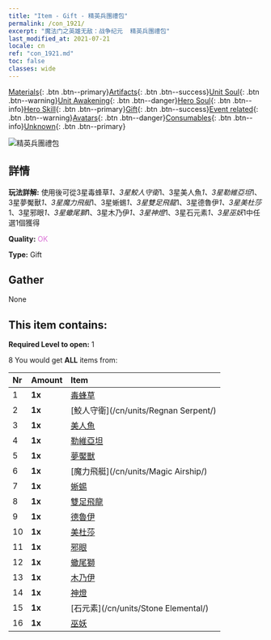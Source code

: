 ```yaml
---
title: "Item - Gift - 精英兵團禮包"
permalink: /con_1921/
excerpt: "魔法门之英雄无敌：战争纪元  精英兵團禮包"
last_modified_at: 2021-07-21
locale: cn
ref: "con_1921.md"
toc: false
classes: wide
---
```

 [Materials](/ItemsCN/){: .btn .btn--primary}[Artifacts](/ItemsCN/Artifacts/){: .btn .btn--success}[Unit Soul](/ItemsCN/UnitSoul/){: .btn .btn--warning}[Unit Awakening](/ItemsCN/UnitAwakening/){: .btn .btn--danger}[Hero Soul](/ItemsCN/HeroSoul/){: .btn .btn--info}[Hero Skill](/ItemsCN/HeroSkill/){: .btn .btn--primary}[Gift](/ItemsCN/Gift/){: .btn .btn--success}[Event related](/ItemsCN/Events/){: .btn .btn--warning}[Avatars](/ItemsCN/Avatars/){: .btn .btn--danger}[Consumables](/ItemsCN/Consumables/){: .btn .btn--info}[Unknown](/ItemsCN/Unknown/){: .btn .btn--primary}

 ![精英兵團禮包](/images/t/i_907054.png)

## 詳情
 **玩法詳解:** 使用後可從3星毒蜂草*1、3星鮫人守衛*1、3星美人魚*1、3星勒維亞坦*1、3星夢魘獸*1、3星魔力飛艇*1、3星蜥蜴*1、3星雙足飛龍*1、3星德魯伊*1、3星美杜莎*1、3星邪眼*1、3星蠍尾獅*1、3星木乃伊*1、3星神燈*1、3星石元素*1、3星巫妖*1中任選1個獲得

 **Quality:** <span style="color: #DA70D6">OK</span>

 **Type:** Gift

## Gather

  None

## This item contains:

 **Required Level to open:** 1

 8 You would get **ALL** items  from:

  | Nr | Amount |     Item    |
  |:---|:-------|:------------|
  | 1 |  **1x** | [毒蜂草](/cn/units/Waspwort/) |  | 
  | 2 |  **1x** | [鮫人守衛](/cn/units/Regnan Serpent/) |  | 
  | 3 |  **1x** | [美人魚](/cn/units/Mermaid/) |  | 
  | 4 |  **1x** | [勒維亞坦](/cn/units/Revyaratan/) |  | 
  | 5 |  **1x** | [夢魘獸](/cn/units/Nightmare/) |  | 
  | 6 |  **1x** | [魔力飛艇](/cn/units/Magic Airship/) |  | 
  | 7 |  **1x** | [蜥蜴](/cn/units/Basilisk/) |  | 
  | 8 |  **1x** | [雙足飛龍](/cn/units/Wyvern/) |  | 
  | 9 |  **1x** | [德魯伊](/cn/units/Druid/) |  | 
  | 10 |  **1x** | [美杜莎](/cn/units/Medusa/) |  | 
  | 11 |  **1x** | [邪眼](/cn/units/Beholder/) |  | 
  | 12 |  **1x** | [蠍尾獅](/cn/units/Manticore/) |  | 
  | 13 |  **1x** | [木乃伊](/cn/units/Mummy/) |  | 
  | 14 |  **1x** | [神燈](/cn/units/Genie/) |  | 
  | 15 |  **1x** | [石元素](/cn/units/Stone Elemental/) |  | 
  | 16 |  **1x** | [巫妖](/cn/units/Lich/) |  | 
